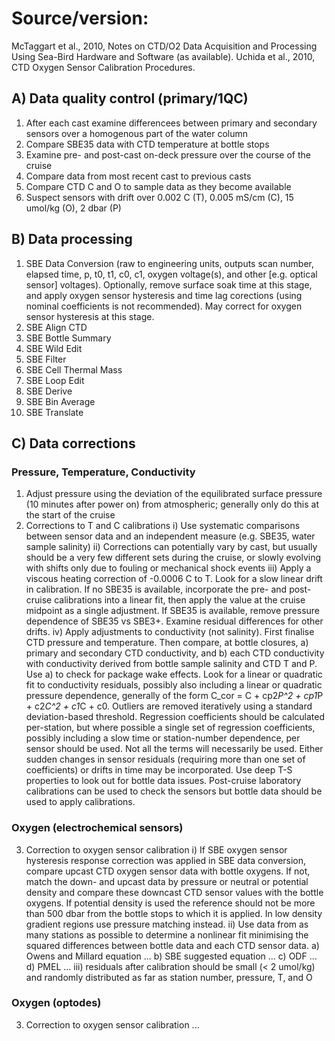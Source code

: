 # Source/version: 
McTaggart et al., 2010, Notes on CTD/O2 Data Acquisition and Processing Using Sea-Bird Hardware and Software (as available).
Uchida et al., 2010, CTD Oxygen Sensor Calibration Procedures. 

## A) Data quality control (primary/1QC)
1) After each cast examine differencees between primary and secondary sensors over a homogenous part of the water column
2) Compare SBE35 data with CTD temperature at bottle stops
3) Examine pre- and post-cast on-deck pressure over the course of the cruise
4) Compare data from most recent cast to previous casts
5) Compare CTD C and O to sample data as they become available
6) Suspect sensors with drift over 0.002 C (T), 0.005 mS/cm (C), 15 umol/kg (O), 2 dbar (P)

## B) Data processing
1) SBE Data Conversion (raw to engineering units, outputs scan number, elapsed time, p, t0, t1, c0, c1, oxygen voltage(s), and other [e.g. optical sensor] voltages). Optionally, remove surface soak time at this stage, and apply oxygen sensor hysteresis and time lag corections (using nominal coefficients is not recommended). May correct for oxygen sensor hysteresis at this stage. 
2) SBE Align CTD
3) SBE Bottle Summary
4) SBE Wild Edit
5) SBE Filter
6) SBE Cell Thermal Mass
7) SBE Loop Edit
8) SBE Derive
9) SBE Bin Average
10) SBE Translate

## C) Data corrections

### Pressure, Temperature, Conductivity
1) Adjust pressure using the deviation of the equilibrated surface pressure (10 minutes after power on) from atmospheric; generally only do this at the start of the cruise
2) Corrections to T and C calibrations
i) Use systematic comparisons between sensor data and an independent measure (e.g. SBE35, water sample salinity)
ii) Corrections can potentially vary by cast, but usually should be a very few different sets during the cruise, or slowly evolving with shifts only due to fouling or mechanical shock events
iii) Apply a viscous heating correction of -0.0006 C to T. Look for a slow linear drift in calibration. If no SBE35 is available, incorporate the pre- and post-cruise calibrations into a linear fit, then apply the value at the cruise midpoint as a single adjustment.  If SBE35 is available, remove pressure dependence of SBE35 vs SBE3+. Examine residual differences for other drifts. 
iv) Apply adjustments to conductivity (not salinity). First finalise CTD pressure and temperature. Then compare, at bottle closures, a) primary and secondary CTD conductivity, and b) each CTD conductivity with conductivity derived from bottle sample salinity and CTD T and P. Use a) to check for package wake effects. Look for a linear or quadratic fit to conductivity residuals, possibly also including a linear or quadratic pressure dependence, generally of the form C_cor = C + cp2*P^2 + cp1*P + c2*C^2 + c1*C + c0. Outliers are removed iteratively using a standard deviation-based threshold. Regression coefficients should be calculated per-station, but where possible a single set of regression coefficients, possibly including a slow time or station-number dependence, per sensor should be used. Not all the terms will necessarily be used. Either sudden changes in sensor residuals (requiring more than one set of coefficients) or drifts in time may be incorporated. Use deep T-S properties to look out for bottle data issues. Post-cruise laboratory calibrations can be used to check the sensors but bottle data should be used to apply calibrations.  

### Oxygen (electrochemical sensors)
3) Correction to oxygen sensor calibration
i) If SBE oxygen sensor hysteresis response correction was applied in SBE data conversion, compare upcast CTD oxygen sensor data with bottle oxygens. If not, match the down- and upcast data by pressure or neutral or potential density and compare these downcast CTD sensor values with the bottle oxygens. If potential density is used the reference should not be more than 500 dbar from the bottle stops to which it is applied. In low density gradient regions use pressure matching instead. 
ii) Use data from as many stations as possible to determine a nonlinear fit minimising the squared differences between bottle data and each CTD sensor data. 
a) Owens and Millard equation ...
b) SBE suggested equation ...
c) ODF ...
d) PMEL ...
iii) residuals after calibration should be small (< 2 umol/kg) and randomly distributed as far as station number, pressure, T, and O

### Oxygen (optodes)
3) Correction to oxygen sensor calibration
...

